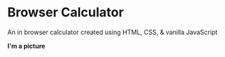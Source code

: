 # Browser Calculator

An in browser calculator created using HTML, CSS, & vanilla JavaScript

****I'm a picture****
